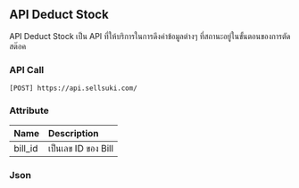 ## API Deduct Stock

API Deduct Stock เป็น API ที่ให้บริการในการดึงค่าข้อมูลต่างๆ ที่สถานะอยู่ในขั้นตอนของการตัดสต๊อค

### API Call

```
[POST] https://api.sellsuki.com/
```

### Attribute

| **Name** | **Description** |
| :--- | :--- |
| bill\_id | เป็นเลข ID ของ Bill |

### Json

```

```



